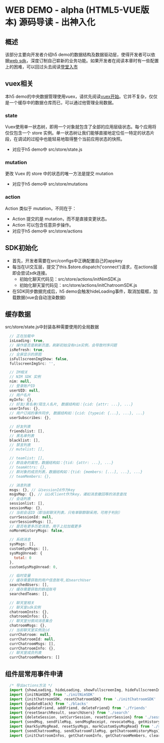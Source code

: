 # WEB DEMO - alpha (HTML5-VUE版本) 源码导读 - 出神入化
## 概述
该部分主要向开发者介绍h5 demo的数据结构及数据驱动层，使得开发者可以依据[web sdk](http://dev.netease.im/docs/product/IM即时通讯/SDK开发集成/Web开发集成)，深度订制自己崭新的业务功能。如果开发者在阅读本章时有一些配置上的困难，可以回过头去阅读[登堂入市](./h5-demo-guide-2.md)

## vuex相关
本h5 demo的中央数据管理使用vuex，请优先阅读[vuex开始](http://vuex.vuejs.org/zh-cn/getting-started.html)。它并不复杂，仅仅是一个缓存中的数据仓库而已，可以通过他管理全局数据。

### state
Vuex使用单一状态树，即用一个对象就包含了全部的应用层级状态。每个应用将仅仅包含一个 store 实例。单一状态树让我们能够直接地定位任一特定的状态片段，在调试的过程中也能轻易地取得整个当前应用状态的快照。
- 对应于h5 demo中 src/store/state.js

### mutation
更改 Vuex 的 store 中的状态的唯一方法是提交 mutation
- 对应于h5 demo中 src/store/mutations

### action
Action 类似于 mutation，不同在于：
- Action 提交的是 mutation，而不是直接变更状态。
- Action 可以包含任意异步操作。
- 对应于h5 demo中 src/store/actions

## SDK初始化
- 首先，开发者需要在src/configs中正确配置自己的appkey
- 每当在UI交互层，提交了this.$store.dispatch('connect')请求，在actions层即会尝试sdk连接。
  - 初始化聊天代码见：src/store/actions/initNimSDK.js
  - 初始化聊天室代码见：src/store/actions/initChatroomSDK.js
- 在SDK同步数据完成后，h5 demo会触发hideLoading事件，取消加载框，加载数据(vue会自动渲染数据)

## 缓存数据
src/store/state.js中封装各种需要使用的全局数据
``` javascript
  // 正在加载中
  isLoading: true,
  // 操作是否是刷新页面，刷新初始没有nim实例，会导致时序问题
  isRefresh: true,
  // 全屏显示的原图
  isFullscreenImgShow: false,
  fullscreenImgSrc: '',

  // IM相关
  // NIM SDK 实例
  nim: null,
  // 登录账户ID
  userUID: null,
  // 用户名片
  myInfo: {},
  // 好友/黑名单/陌生人名片, 数据结构如：{cid: {attr: ...}, ...}
  userInfos: {},
  // 用户订阅的事件同步, 数据结构如：{cid: {typeid: {...}, ...}, ...}
  userSubscribes: {},

  // 好友列表
  friendslist: [],
  // 黑名单列表
  blacklist: [],
  // 禁言列表
  // mutelist: [],

  // teamlist: [],
  // 群自身的属性，数据结构如：{tid: {attr: ...}, ...}
  // teamAttrs: {},
  // 群对象的成员列表，数据结构如：{tid: {members: [...], ...}, ...}
  // teamMembers: {},

  // 消息列表
  msgs: {}, // 以sessionId作为key
  msgsMap: {}, // 以idClient作为key，诸如消息撤回等的消息查找
  // 会话列表
  sessionlist: [],
  sessionMap: {},
  // 当前会话ID（即当前聊天列表，只有单聊群聊采用，可用于判别）
  currSessionId: null,
  currSessionMsgs: [],
  // 是否有更多历史消息，用于上拉加载更多
  noMoreHistoryMsgs: false,

  // 系统消息
  sysMsgs: [],
  customSysMsgs: [],
  sysMsgUnread: {
    total: 0
  },
  customSysMsgUnread: 0,

  // 临时变量
  // 缓存需要获取的用户信息账号,如searchUser
  searchedUsers: [],
  // 缓存需要获取的群组账号
  searchedTeams: [],

  // 聊天室相关
  // 聊天室sdk实例
  chatroomInsts: {},
  chatroomInfos: {},
  // 聊天室分房间消息集合
  chatroomMsgs: {},
  // 当前聊天室实例及id
  currChatroom: null,
  currChatroomId: null,
  currChatroomMsgs: [],
  currChatroomInfo: {},
  // 聊天室成员列表
  currChatroomMembers: []
```

## 组件层常用事件申请
``` javascript
  /* 导出actions方法 */
  import {showLoading, hideLoading, showFullscreenImg, hideFullscreenImg} from './widgetUi'
  import {initNimSDK} from './initNimSDK'
  import {initChatroomSDK, resetChatroomSDK} from './initChatroomSDK'
  import {updateBlack} from './blacks'
  import {updateFriend, addFriend, deleteFriend} from './friends'
  import {resetSearchResult, searchUsers} from './search'
  import {deleteSession, setCurrSession, resetCurrSession} from './session'
  import {sendMsg, sendFileMsg, sendMsgReceipt, revocateMsg, getHistoryMsgs, resetNoMoreHistoryMsgs} from './msgs'
  import {markSysMsgRead, resetSysMsgs, markCustomSysMsgRead} from './sysMsgs'
  import {sendChatroomMsg, sendChatroomFileMsg, getChatroomHistoryMsgs} from './chatroomMsgs'
  import {initChatroomInfos, getChatroomInfo, getChatroomMembers, clearChatroomMembers} from './chatroomInfos'
```
